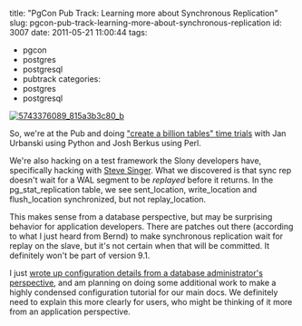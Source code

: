title: "PgCon Pub Track: Learning more about Synchronous Replication"
slug: pgcon-pub-track-learning-more-about-synchronous-replication
id: 3007
date: 2011-05-21 11:00:44
tags: 
- pgcon
- postgres
- postgresql
- pubtrack
categories: 
- postgres
- postgresql

[![](http://www.chesnok.com/daily/wp-content/uploads/2011/05/5743376089_815a3b3c80_b-300x225.jpg "5743376089_815a3b3c80_b")](http://www.chesnok.com/daily/wp-content/uploads/2011/05/5743376089_815a3b3c80_b.jpg)

So, we're at the Pub and doing ["create a billion tables" time trials](http://it.toolbox.com/blogs/database-soup/one-billion-tables-or-bust-46270) with Jan Urbanski using Python and Josh Berkus using Perl.

We're also hacking on a test framework the Slony developers have, specifically hacking with [Steve Singer](http://scanningpages.wordpress.com/). What we discovered is that sync rep doesn't wait for a WAL segment to be *replayed* before it returns. In the pg_stat_replication table, we see sent_location, write_location and flush_location synchronized, but not replay_location.

This makes sense from a database perspective, but may be surprising behavior for application developers. There are patches out there (according to what I just heard from Bernd) to make synchronous replication wait for replay on the slave, but it's not certain when that will be committed. It definitely won't be part of version 9.1.

I just [wrote up configuration details from a database administrator's perspective](http://tech.myemma.com/replication-synchronized/), and am planning on doing some additional work to make a highly condensed configuration tutorial for our main docs.  We definitely need to explain this more clearly for users, who might be thinking of it more from an application perspective.
